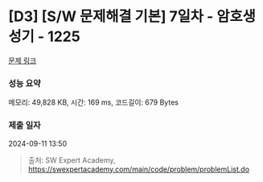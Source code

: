 # [D3] [S/W 문제해결 기본] 7일차 - 암호생성기 - 1225 

[문제 링크](https://swexpertacademy.com/main/code/problem/problemDetail.do?contestProbId=AV14uWl6AF0CFAYD) 

### 성능 요약

메모리: 49,828 KB, 시간: 169 ms, 코드길이: 679 Bytes

### 제출 일자

2024-09-11 13:50



> 출처: SW Expert Academy, https://swexpertacademy.com/main/code/problem/problemList.do
